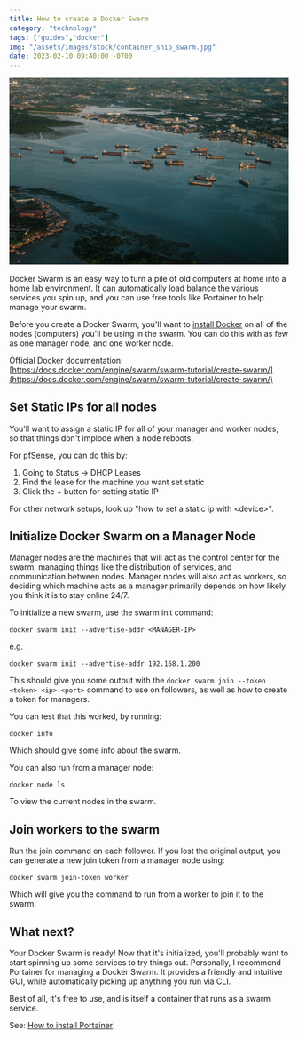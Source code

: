 ```yaml
---
title: How to create a Docker Swarm
category: "technology"
tags: ["guides","docker"]
img: "/assets/images/stock/container_ship_swarm.jpg"
date: 2023-02-10 09:40:00 -0700
---
```


![Container Ship Swarm](/assets/images/stock/container_ship_swarm.jpg)

<!-- outline-start -->

Docker Swarm is an easy way to turn a pile of old computers at home into a home lab environment. It can automatically load balance the various services you spin up, and you can use free tools like Portainer to help manage your swarm.

Before you create a Docker Swarm, you'll want to [install Docker](https://joshbuker.com/blog/how-to-install-docker) on all of the nodes (computers) you'll be using in the swarm. You can do this with as few as one manager node, and one worker node.

<!-- outline-end -->

Official Docker documentation: [https://docs.docker.com/engine/swarm/swarm-tutorial/create-swarm/](https://docs.docker.com/engine/swarm/swarm-tutorial/create-swarm/)

## Set Static IPs for all nodes

You'll want to assign a static IP for all of your manager and worker nodes, so that things don't implode when a node reboots.

For pfSense, you can do this by:

1. Going to Status -> DHCP Leases
2. Find the lease for the machine you want set static
3. Click the + button for setting static IP

For other network setups, look up "how to set a static ip with \<device\>".

## Initialize Docker Swarm on a Manager Node

Manager nodes are the machines that will act as the control center for the swarm, managing things like the distribution of services, and communication between nodes. Manager nodes will also act as workers, so deciding which machine acts as a manager primarily depends on how likely you think it is to stay online 24/7.

To initialize a new swarm, use the swarm init command:

```shell
docker swarm init --advertise-addr <MANAGER-IP>
```

e.g.

```shell
docker swarm init --advertise-addr 192.168.1.200
```

This should give you some output with the `docker swarm join --token <token> <ip>:<port>` command to use on followers, as well as how to create a token for managers.

You can test that this worked, by running:

```shell
docker info
```

Which should give some info about the swarm.

You can also run from a manager node:

```shell
docker node ls
```

To view the current nodes in the swarm.

## Join workers to the swarm

Run the join command on each follower. If you lost the original output, you can generate a new join token from a manager node using:

```shell
docker swarm join-token worker
```

Which will give you the command to run from a worker to join it to the swarm.

## What next?

Your Docker Swarm is ready! Now that it's initialized, you'll probably want to start spinning up some services to try things out. Personally, I recommend Portainer for managing a Docker Swarm. It provides a friendly and intuitive GUI, while automatically picking up anything you run via CLI.

Best of all, it's free to use, and is itself a container that runs as a swarm service.

See: [How to install Portainer](https://joshbuker.com/blog/how-to-install-portainer)
